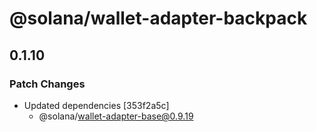 # @solana/wallet-adapter-backpack

## 0.1.10

### Patch Changes

-   Updated dependencies [353f2a5c]
    -   @solana/wallet-adapter-base@0.9.19
